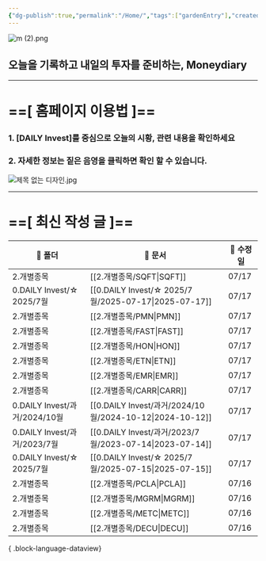 ```yaml
---
{"dg-publish":true,"permalink":"/Home/","tags":["gardenEntry"],"created":"2025-06-09T13:40:49.286+09:00","updated":"2025-07-10T17:49:28.868+09:00"}
---
```


![m (2).png](/img/user/attachments/m%20(2).png)
## 오늘을 기록하고 내일의 투자를 준비하는, Moneydiary

------

# ==[ 홈페이지 이용법 ]==  

### 1. [DAILY Invest]를 중심으로 오늘의 시황, 관련 내용을 확인하세요

### 2. 자세한 정보는 짙은 음영을 클릭하면 확인 할 수 있습니다.

![제목 없는 디자인.jpg](/img/user/attachments/%EC%A0%9C%EB%AA%A9%20%EC%97%86%EB%8A%94%20%EB%94%94%EC%9E%90%EC%9D%B8.jpg)

----

# ==[ 최신 작성 글 ]==

| 📁 폴더                      | 📄 문서                                                    | 📅 수정일 |
| -------------------------- | -------------------------------------------------------- | ------ |
| 2.개별종목                     | [[2.개별종목/SQFT\|SQFT]]                                 | 07/17  |
| 0.DAILY Invest/☆ 2025/7월   | [[0.DAILY Invest/☆ 2025/7월/2025-07-17\|2025-07-17]]   | 07/17  |
| 2.개별종목                     | [[2.개별종목/PMN\|PMN]]                                   | 07/17  |
| 2.개별종목                     | [[2.개별종목/FAST\|FAST]]                                 | 07/17  |
| 2.개별종목                     | [[2.개별종목/HON\|HON]]                                   | 07/17  |
| 2.개별종목                     | [[2.개별종목/ETN\|ETN]]                                   | 07/17  |
| 2.개별종목                     | [[2.개별종목/EMR\|EMR]]                                   | 07/17  |
| 2.개별종목                     | [[2.개별종목/CARR\|CARR]]                                 | 07/17  |
| 0.DAILY Invest/과거/2024/10월 | [[0.DAILY Invest/과거/2024/10월/2024-10-12\|2024-10-12]] | 07/17  |
| 0.DAILY Invest/과거/2023/7월  | [[0.DAILY Invest/과거/2023/7월/2023-07-14\|2023-07-14]]  | 07/17  |
| 0.DAILY Invest/☆ 2025/7월   | [[0.DAILY Invest/☆ 2025/7월/2025-07-15\|2025-07-15]]   | 07/17  |
| 2.개별종목                     | [[2.개별종목/PCLA\|PCLA]]                                 | 07/16  |
| 2.개별종목                     | [[2.개별종목/MGRM\|MGRM]]                                 | 07/16  |
| 2.개별종목                     | [[2.개별종목/METC\|METC]]                                 | 07/16  |
| 2.개별종목                     | [[2.개별종목/DECU\|DECU]]                                 | 07/16  |

{ .block-language-dataview}

